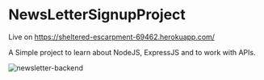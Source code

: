 # NewsLetterSignupProject
Live on https://sheltered-escarpment-69462.herokuapp.com/

A Simple project to learn about NodeJS, ExpressJS and to work with APIs.


![newsletter-backend](https://user-images.githubusercontent.com/51827238/198625440-0f726474-ba43-47ec-a3ba-00d04af83fd8.png)
